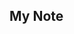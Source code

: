 ## My Note

<script type='text/javascript' src="//ajax.googleapis.com/ajax/libs/jquery/2.0.2/jquery.min.js"></script>

<script>

var xmlHttp = new XMLHttpRequest();

xmlHttp.onreadystatechange = function() {
    if (xmlHttp.readyState == XMLHttpRequest.DONE) {
        var res_str = xmlHttp.responseText;
        var obj = JSON.parse(res_str);
        var short_url = obj.id;
        console.log(short_url);
    }
}

xmlHttp.open("POST", "https://www.googleapis.com/urlshortener/v1/url?key=AIzaSyCOVTzj6a7qQ-Z9TaisU-fWTdnOiNdYMQc", true);
xmlHttp.setRequestHeader("Content-Type", "application/json; charset=utf-8");

var req = new Object();

req.longUrl = "http://www.google.com/";


var jsonStr = JSON.stringify(req);

xmlHttp.send(jsonStr);

</script>
